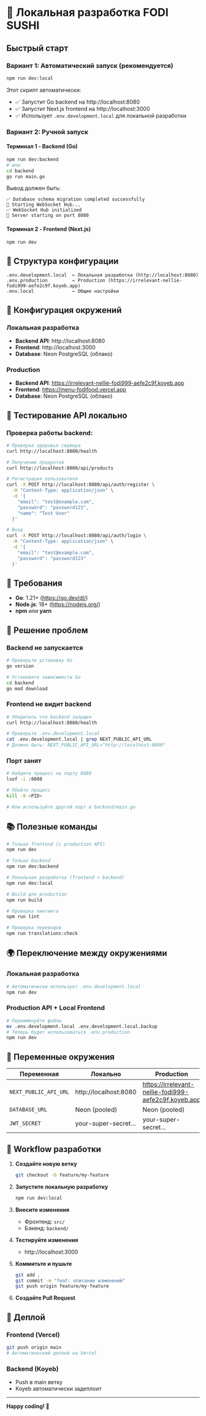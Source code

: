 # 🚀 Локальная разработка FODI SUSHI

## Быстрый старт

### Вариант 1: Автоматический запуск (рекомендуется)

```bash
npm run dev:local
```

Этот скрипт автоматически:
- ✅ Запустит Go backend на http://localhost:8080
- ✅ Запустит Next.js frontend на http://localhost:3000
- ✅ Использует `.env.development.local` для локальной разработки

### Вариант 2: Ручной запуск

#### Терминал 1 - Backend (Go)
```bash
npm run dev:backend
# или
cd backend
go run main.go
```

Вывод должен быть:
```
✅ Database schema migration completed successfully
📡 Starting WebSocket Hub...
✅ WebSocket Hub initialized
🚀 Server starting on port 8080
```

#### Терминал 2 - Frontend (Next.js)
```bash
npm run dev
```

## 📂 Структура конфигурации

```
.env.development.local  ← Локальная разработка (http://localhost:8080)
.env.production         ← Production (https://irrelevant-nellie-fodi999-aefe2c9f.koyeb.app)
.env.local              ← Общие настройки
```

## 🔧 Конфигурация окружений

### Локальная разработка
- **Backend API**: http://localhost:8080
- **Frontend**: http://localhost:3000
- **Database**: Neon PostgreSQL (облако)

### Production
- **Backend API**: https://irrelevant-nellie-fodi999-aefe2c9f.koyeb.app
- **Frontend**: https://menu-fodifood.vercel.app
- **Database**: Neon PostgreSQL (облако)

## 🧪 Тестирование API локально

### Проверка работы backend:

```bash
# Проверка здоровья сервера
curl http://localhost:8080/health

# Получение продуктов
curl http://localhost:8080/api/products

# Регистрация пользователя
curl -X POST http://localhost:8080/api/auth/register \
  -H "Content-Type: application/json" \
  -d '{
    "email": "test@example.com",
    "password": "password123",
    "name": "Test User"
  }'

# Вход
curl -X POST http://localhost:8080/api/auth/login \
  -H "Content-Type: application/json" \
  -d '{
    "email": "test@example.com",
    "password": "password123"
  }'
```

## 📝 Требования

- **Go**: 1.21+ (https://go.dev/dl/)
- **Node.js**: 18+ (https://nodejs.org/)
- **npm** или **yarn**

## 🐛 Решение проблем

### Backend не запускается
```bash
# Проверьте установку Go
go version

# Установите зависимости Go
cd backend
go mod download
```

### Frontend не видит backend
```bash
# Убедитесь что backend запущен
curl http://localhost:8080/health

# Проверьте .env.development.local
cat .env.development.local | grep NEXT_PUBLIC_API_URL
# Должно быть: NEXT_PUBLIC_API_URL="http://localhost:8080"
```

### Порт занят
```bash
# Найдите процесс на порту 8080
lsof -i :8080

# Убейте процесс
kill -9 <PID>

# Или используйте другой порт в backend/main.go
```

## 📚 Полезные команды

```bash
# Только frontend (с production API)
npm run dev

# Только backend
npm run dev:backend

# Локальная разработка (frontend + backend)
npm run dev:local

# Build для production
npm run build

# Проверка линтинга
npm run lint

# Проверка переводов
npm run translations:check
```

## 🌍 Переключение между окружениями

### Локальная разработка
```bash
# Автоматически использует .env.development.local
npm run dev
```

### Production API + Local Frontend
```bash
# Переименуйте файлы
mv .env.development.local .env.development.local.backup
# Теперь будет использоваться .env.production
npm run dev
```

## 🔐 Переменные окружения

| Переменная | Локально | Production |
|-----------|----------|------------|
| `NEXT_PUBLIC_API_URL` | http://localhost:8080 | https://irrelevant-nellie-fodi999-aefe2c9f.koyeb.app |
| `DATABASE_URL` | Neon (pooled) | Neon (pooled) |
| `JWT_SECRET` | your-super-secret... | your-super-secret... |

## 🎯 Workflow разработки

1. **Создайте новую ветку**
   ```bash
   git checkout -b feature/my-feature
   ```

2. **Запустите локальную разработку**
   ```bash
   npm run dev:local
   ```

3. **Внесите изменения**
   - Фронтенд: `src/`
   - Бэкенд: `backend/`

4. **Тестируйте изменения**
   - http://localhost:3000

5. **Коммитьте и пушьте**
   ```bash
   git add .
   git commit -m "feat: описание изменений"
   git push origin feature/my-feature
   ```

6. **Создайте Pull Request**

## 🚀 Деплой

### Frontend (Vercel)
```bash
git push origin main
# Автоматический деплой на Vercel
```

### Backend (Koyeb)
- Push в main ветку
- Koyeb автоматически задеплоит

---

**Happy coding! 🎉**
